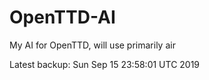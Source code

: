# OpenTTD-AI
My AI for OpenTTD, will use primarily air

Latest backup: Sun Sep 15 23:58:01 UTC 2019
